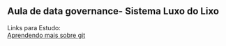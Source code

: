 Aula de data governance- Sistema Luxo do Lixo
--
Links para Estudo:<br>
<a href="">Aprendendo mais sobre git</a>
